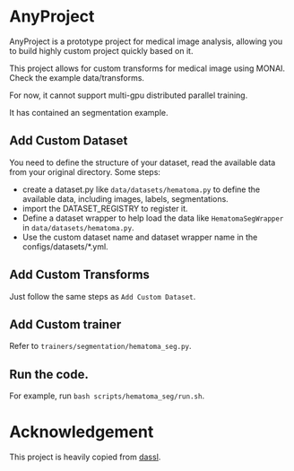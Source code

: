 # AnyProject

AnyProject is a prototype project for medical image analysis, allowing you to build highly custom project quickly based on it.

This project allows for custom transforms for medical image using MONAI. Check the example data/transforms.

For now, it cannot support multi-gpu distributed parallel training.

It has contained an segmentation example.

## Add Custom Dataset
You need to define the structure of your dataset, read the available data from your original directory.
Some steps:

* create a dataset.py like `data/datasets/hematoma.py` to define the available data, including images, labels, segmentations.
* import the DATASET_REGISTRY to register it.
* Define a dataset wrapper to help load the data like `HematomaSegWrapper` in `data/datasets/hematoma.py`.
* Use the custom dataset name and dataset wrapper name in the configs/datasets/*.yml.

## Add Custom Transforms
Just follow the same steps as `Add Custom Dataset`.

## Add Custom trainer
Refer to `trainers/segmentation/hematoma_seg.py`.

## Run the code.
For example, run `bash scripts/hematoma_seg/run.sh`.

# Acknowledgement
This project is heavily copied from [dassl](https://github.com/KaiyangZhou/Dassl.pytorch).